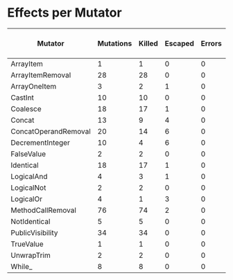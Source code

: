 # Effects per Mutator

| Mutator              | Mutations | Killed | Escaped | Errors | Syntax Errors | Timed Out | Skipped | MSI (%s) | Covered MSI (%s) |
| -------------------- | --------- | ------ | ------- | ------ | ------------- | --------- | ------- | -------- | ---------------- |
| ArrayItem            |         1 |      1 |       0 |      0 |             0 |         0 |       0 |   100.00 |           100.00 |
| ArrayItemRemoval     |        28 |     28 |       0 |      0 |             0 |         0 |       0 |   100.00 |           100.00 |
| ArrayOneItem         |         3 |      2 |       1 |      0 |             0 |         0 |       0 |    66.67 |            66.67 |
| CastInt              |        10 |     10 |       0 |      0 |             0 |         0 |       0 |   100.00 |           100.00 |
| Coalesce             |        18 |     17 |       1 |      0 |             0 |         0 |       0 |    94.44 |            94.44 |
| Concat               |        13 |      9 |       4 |      0 |             0 |         0 |       0 |    69.23 |            69.23 |
| ConcatOperandRemoval |        20 |     14 |       6 |      0 |             0 |         0 |       0 |    70.00 |            70.00 |
| DecrementInteger     |        10 |      4 |       6 |      0 |             0 |         0 |       0 |    40.00 |            40.00 |
| FalseValue           |         2 |      2 |       0 |      0 |             0 |         0 |       0 |   100.00 |           100.00 |
| Identical            |        18 |     17 |       1 |      0 |             0 |         0 |       0 |    94.44 |            94.44 |
| LogicalAnd           |         4 |      3 |       1 |      0 |             0 |         0 |       0 |    75.00 |            75.00 |
| LogicalNot           |         2 |      2 |       0 |      0 |             0 |         0 |       0 |   100.00 |           100.00 |
| LogicalOr            |         4 |      1 |       3 |      0 |             0 |         0 |       0 |    25.00 |            25.00 |
| MethodCallRemoval    |        76 |     74 |       2 |      0 |             0 |         0 |       0 |    97.37 |            97.37 |
| NotIdentical         |         5 |      5 |       0 |      0 |             0 |         0 |       0 |   100.00 |           100.00 |
| PublicVisibility     |        34 |     34 |       0 |      0 |             0 |         0 |       0 |   100.00 |           100.00 |
| TrueValue            |         1 |      1 |       0 |      0 |             0 |         0 |       0 |   100.00 |           100.00 |
| UnwrapTrim           |         2 |      2 |       0 |      0 |             0 |         0 |       0 |   100.00 |           100.00 |
| While_               |         8 |      8 |       0 |      0 |             0 |         0 |       0 |   100.00 |           100.00 |
